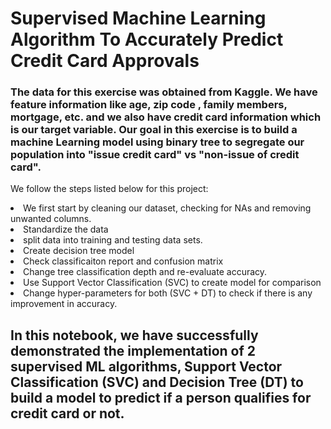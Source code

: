 # Supervised Machine Learning Algorithm To Accurately Predict Credit Card Approvals

### The data for this exercise was obtained from Kaggle. We have feature information like age, zip code , family members, mortgage, etc. and we also have credit card information which is our target variable. Our goal in this exercise is to build a machine Learning model using binary tree to segregate our population into "issue credit card" vs "non-issue of credit card". 

We follow the steps listed below for this project:
<li>We first start by cleaning our dataset, checking for NAs and removing unwanted columns. 
<li>Standardize the data
<li>split data into training and testing data sets.
<li>Create decision tree model
<li>Check classificaiton report and confusion matrix
<li>Change tree classification depth and re-evaluate accuracy.
<li>Use Support Vector Classification (SVC) to create model for comparison
<li>Change hyper-parameters for both (SVC + DT) to check if there is any improvement in accuracy.


## In this notebook, we have successfully demonstrated the implementation of 2 supervised ML algorithms, Support Vector Classification (SVC) and Decision Tree (DT) to build a model to predict if a person qualifies for credit card or not. 
